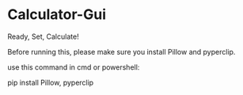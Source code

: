 # Calculator-Gui
Ready, Set, Calculate!

Before running this, please make sure you install Pillow and pyperclip.


use this command in cmd or powershell:

pip install Pillow, pyperclip
